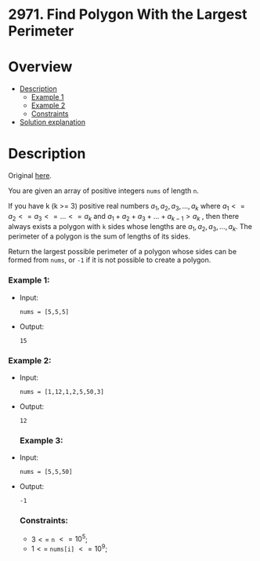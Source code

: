 # 2971. Find Polygon With the Largest Perimeter

# Overview
- [Description](#description)
  - [Example 1](#example-1)
  - [Example 2](#example-2)
  - [Constraints](#constraints)
- [Solution explanation](#solution-explanation)

# Description
Original [here](https://leetcode.com/problems/find-polygon-with-the-largest-perimeter/description/).

You are given an array of positive integers `nums` of length `n`.

If you have k (k >= 3) positive real numbers $a_1, a_2, a_3, \dots, a_k$ where $a_1 <= a_2 <= a_3 <= \dots <= a_k$ and $a_1 + a_2 + a_3 + \dots + a_{k-1} > a_k$ , then there always exists a polygon with `k` sides whose lengths are $a_1, a_2, a_3, \dots, a_k$.
The perimeter of a polygon is the sum of lengths of its sides.

Return the largest possible perimeter of a polygon whose sides can be formed from `nums`, or `-1` if it is not possible to create a polygon.

### Example 1:
- Input:
  ```
  nums = [5,5,5]
  ```
- Output:
  ```
  15
  ```

### Example 2:
- Input:
  ```
  nums = [1,12,1,2,5,50,3]
  ```
- Output:
  ```
  12
  ```

  ### Example 3:
- Input:
  ```
  nums = [5,5,50]
  ```
- Output:
  ```
  -1
  ```
  
  ### Constraints:
  - $3 <=$ `n` $<= 10^5$;
  - $1 <=$ `nums[i]` $<= 10^9$;

